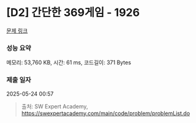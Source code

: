 # [D2] 간단한 369게임 - 1926 

[문제 링크](https://swexpertacademy.com/main/code/problem/problemDetail.do?contestProbId=AV5PTeo6AHUDFAUq) 

### 성능 요약

메모리: 53,760 KB, 시간: 61 ms, 코드길이: 371 Bytes

### 제출 일자

2025-05-24 00:57



> 출처: SW Expert Academy, https://swexpertacademy.com/main/code/problem/problemList.do